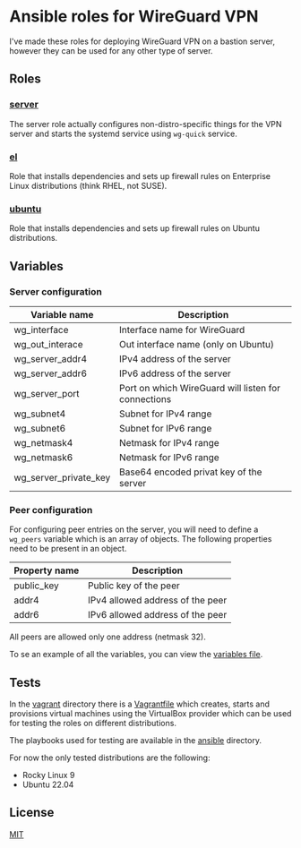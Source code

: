 # Ansible roles for WireGuard VPN

I've made these roles for deploying WireGuard VPN on a bastion server, however
they can be used for any other type of server.

## Roles

### [server](./ansible/roles/server/)

The server role actually configures non-distro-specific things for the VPN
server and starts the systemd service using `wg-quick` service.

### [el](./ansible/roles/el/)

Role that installs dependencies and sets up firewall rules on Enterprise Linux
distributions (think RHEL, not SUSE).

### [ubuntu](./ansible/roles/ubuntu/)

Role that installs dependencies and sets up firewall rules on Ubuntu
distributions.

## Variables

### Server configuration

| Variable name         | Description                                         |
|-----------------------|-----------------------------------------------------|
| wg_interface          | Interface name for WireGuard                        |
| wg_out_interace       | Out interface name (only on Ubuntu)                 |
| wg_server_addr4       | IPv4 address of the server                          |
| wg_server_addr6       | IPv6 address of the server                          |
| wg_server_port        | Port on which WireGuard will listen for connections |
| wg_subnet4            | Subnet for IPv4 range                               |
| wg_subnet6            | Subnet for IPv6 range                               |
| wg_netmask4           | Netmask for IPv4 range                              |
| wg_netmask6           | Netmask for IPv6 range                              |
| wg_server_private_key | Base64 encoded privat key of the server             |

### Peer configuration

For configuring peer entries on the server, you will need to define a `wg_peers`
variable which is an array of objects. The following properties need to be
present in an object.

| Property name | Description                      |
|---------------|----------------------------------|
| public_key    | Public key of the peer           |
| addr4         | IPv4 allowed address of the peer |
| addr6         | IPv6 allowed address of the peer |

All peers are allowed only one address (netmask 32).

To se an example of all the variables, you can view the [variables file](./ansible/vars/all.yaml).

## Tests

In the [vagrant](./vagrant/) directory there is a [Vagrantfile](./vagrant/Vagrantfile)
which creates, starts and provisions virtual machines using the VirtualBox
provider which can be used for testing the roles on different distributions.

The playbooks used for testing are available in the [ansible](./ansible/)
directory.

For now the only tested distributions are the following:

- Rocky Linux 9
- Ubuntu 22.04

## License

[MIT](./LICENSE)
